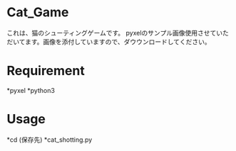 # Cat_Game
これは、猫のシューティングゲームです。
pyxelのサンプル画像使用させていただいてます。画像を添付していますので、ダウウンロードしてください。

# Requirement
*pyxel
*python3

# Usage
*cd (保存先)
*cat_shotting.py
